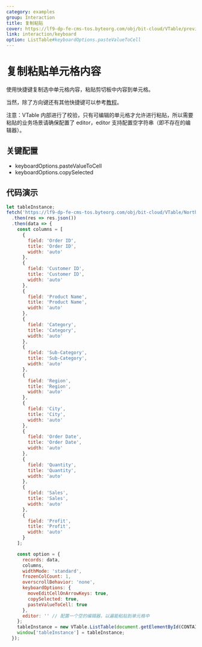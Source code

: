 ```yaml
---
category: examples
group: Interaction
title: 复制粘贴
cover: https://lf9-dp-fe-cms-tos.byteorg.com/obj/bit-cloud/VTable/preview/copy-paste-cell-value.gif
link: interaction/keyboard
option: ListTable#keyboardOptions.pasteValueToCell
---
```


# 复制粘贴单元格内容

使用快捷键复制选中单元格内容，粘贴剪切板中内容到单元格。

当然，除了方向键还有其他快捷键可以参考[教程](../../guide/interaction/keyboard)。

注意：VTable 内部进行了校验，只有可编辑的单元格才允许进行粘贴，所以需要粘贴的业务场景请确保配置了 editor，editor 支持配置空字符串（即不存在的编辑器）。

## 关键配置

- keyboardOptions.pasteValueToCell
- keyboardOptions.copySelected

## 代码演示

```javascript livedemo template=vtable
let tableInstance;
fetch('https://lf9-dp-fe-cms-tos.byteorg.com/obj/bit-cloud/VTable/North_American_Superstore_data.json')
  .then(res => res.json())
  .then(data => {
    const columns = [
      {
        field: 'Order ID',
        title: 'Order ID',
        width: 'auto'
      },
      {
        field: 'Customer ID',
        title: 'Customer ID',
        width: 'auto'
      },
      {
        field: 'Product Name',
        title: 'Product Name',
        width: 'auto'
      },
      {
        field: 'Category',
        title: 'Category',
        width: 'auto'
      },
      {
        field: 'Sub-Category',
        title: 'Sub-Category',
        width: 'auto'
      },
      {
        field: 'Region',
        title: 'Region',
        width: 'auto'
      },
      {
        field: 'City',
        title: 'City',
        width: 'auto'
      },
      {
        field: 'Order Date',
        title: 'Order Date',
        width: 'auto'
      },
      {
        field: 'Quantity',
        title: 'Quantity',
        width: 'auto'
      },
      {
        field: 'Sales',
        title: 'Sales',
        width: 'auto'
      },
      {
        field: 'Profit',
        title: 'Profit',
        width: 'auto'
      }
    ];

    const option = {
      records: data,
      columns,
      widthMode: 'standard',
      frozenColCount: 1,
      overscrollBehavior: 'none',
      keyboardOptions: {
        moveEditCellOnArrowKeys: true,
        copySelected: true,
        pasteValueToCell: true
      },
      editor: '' // 配置一个空的编辑器，以遍能粘贴到单元格中
    };
    tableInstance = new VTable.ListTable(document.getElementById(CONTAINER_ID), option);
    window['tableInstance'] = tableInstance;
  });
```
